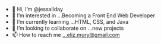 - 👋 Hi, I’m @jessallday
- 👀 I’m interested in ...Becoming a Front End Web Developer
- 🌱 I’m currently learning ...HTML, CSS, and Java
- 💞️ I’m looking to collaborate on ...new projects
- 📫 How to reach me ...eliz.mury@gmail.com

<!---
jessallday/jessallday is a ✨ special ✨ repository because its `README.md` (this file) appears on your GitHub profile.
You can click the Preview link to take a look at your changes.
--->
